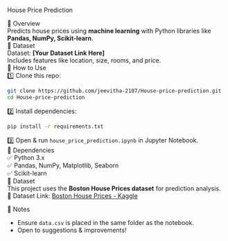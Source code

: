 
 House Price Prediction  

🔹 Overview  
Predicts house prices using **machine learning** with Python libraries like **Pandas, NumPy, Scikit-learn**.  
🔹 Dataset  
Dataset: **[Your Dataset Link Here]**  
Includes features like location, size, rooms, and price.  
🔹 How to Use  
1️⃣ Clone this repo:  
   ```bash
   git clone https://github.com/jeevitha-2107/House-price-prediction.git
   cd House-price-prediction
   ```  
2️⃣ Install dependencies:  
   ```bash
   pip install -r requirements.txt
   ```  
3️⃣ Open & run `house_price_prediction.ipynb` in Jupyter Notebook.  
 🔹 Dependencies  
✅ Python 3.x  
✅ Pandas, NumPy, Matplotlib, Seaborn  
✅ Scikit-learn  
🔹 Dataset  
This project uses the **Boston House Prices dataset** for prediction analysis.  
📂 Dataset Link: [Boston House Prices - Kaggle](https://www.kaggle.com/datasets/vikrishnan/boston-house-prices)  


🔹 Notes  
- Ensure `data.csv` is placed in the same folder as the notebook.  
- Open to suggestions & improvements!  

